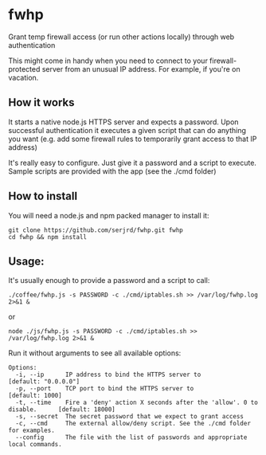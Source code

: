 fwhp
=============

Grant temp firewall access (or run other actions locally) through web authentication

This might come in handy when you need to connect to your firewall-protected server from an unusual IP address.
For example, if you're on vacation.

## How it works
It starts a native node.js HTTPS server and expects a password.
Upon successful authentication it executes a given script that can do anything you want (e.g. add some firewall rules to temporarily grant access to that IP address)

It's really easy to configure. Just give it a password and a script to execute.
Sample scripts are provided with the app (see the ./cmd folder)


## How to install
You will need a node.js and npm packed manager to install it:

```
git clone https://github.com/serjrd/fwhp.git fwhp
cd fwhp && npm install
```

## Usage:
It's usually enough to provide a password and a script to call:

```
./coffee/fwhp.js -s PASSWORD -c ./cmd/iptables.sh >> /var/log/fwhp.log 2>&1 &
```
or
```
node ./js/fwhp.js -s PASSWORD -c ./cmd/iptables.sh >> /var/log/fwhp.log 2>&1 &
```

Run it without arguments to see all available options:

```
Options:
  -i, --ip      IP address to bind the HTTPS server to                               [default: "0.0.0.0"]
  -p, --port    TCP port to bind the HTTPS server to                                 [default: 1000]
  -t, --time    Fire a 'deny' action X seconds after the 'allow'. 0 to disable.      [default: 18000]
  -s, --secret  The secret password that we expect to grant access                 
  -c, --cmd     The external allow/deny script. See the ./cmd folder for examples. 
  --config      The file with the list of passwords and appropriate local commands.
```